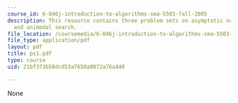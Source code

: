 ```yaml
---
course_id: 6-046j-introduction-to-algorithms-sma-5503-fall-2005
description: This resource contains three problem sets on asymptotic notation, recurrences
  and unimodal search.
file_location: /coursemedia/6-046j-introduction-to-algorithms-sma-5503-fall-2005/21bf373b58dcd53a7650a8072a76a448_ps1.pdf
file_type: application/pdf
layout: pdf
title: ps1.pdf
type: course
uid: 21bf373b58dcd53a7650a8072a76a448

---
```

None